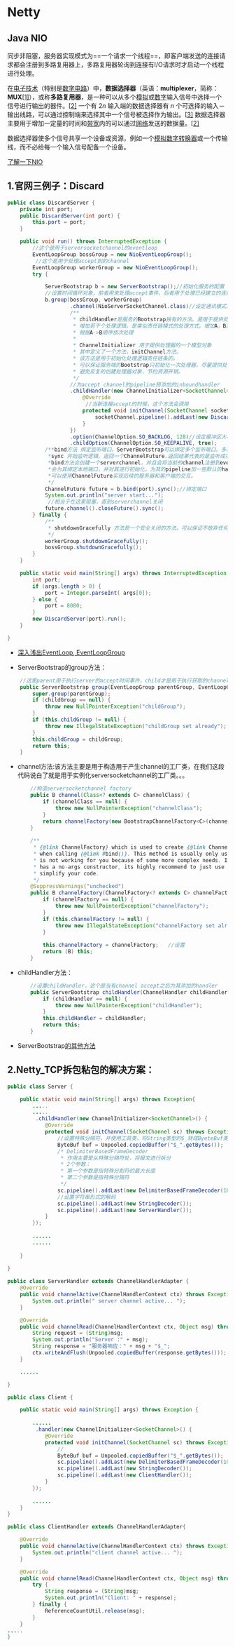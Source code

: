 # Netty



## Java NIO

 同步非阻塞，服务器实现模式为==一个请求一个线程==，即客户端发送的连接请求都会注册到多路复用器上，多路复用器轮询到连接有I/O请求时才启动一个线程进行处理。

在[电子技术](https://zh.wikipedia.org/wiki/%E7%94%B5%E5%AD%90%E6%8A%80%E6%9C%AF)（特别是[数字电路](https://zh.wikipedia.org/wiki/%E6%95%B0%E5%AD%97%E7%94%B5%E8%B7%AF)）中，**数据选择器**（英语：**multiplexer**，简称：**MUX**[[1\]](https://zh.wikipedia.org/zh-hans/%E6%95%B0%E6%8D%AE%E9%80%89%E6%8B%A9%E5%99%A8#cite_note-wisegeek-1)），或称**多路复用器**，是一种可以从多个[模拟](https://zh.wikipedia.org/wiki/%E6%A8%A1%E6%93%AC%E4%BF%A1%E8%99%9F)或[数字](https://zh.wikipedia.org/wiki/%E6%95%B0%E5%AD%97%E4%BF%A1%E5%8F%B7)输入信号中选择一个信号进行输出的器件。[[2\]](https://zh.wikipedia.org/zh-hans/%E6%95%B0%E6%8D%AE%E9%80%89%E6%8B%A9%E5%99%A8#cite_note-Network+_Guide_to_Networks-2) 一个有 2*n* 输入端的数据选择器有 *n* 个可选择的输入－输出线路，可以通过控制端来选择其中一个信号被选择作为输出。[[3\]](https://zh.wikipedia.org/zh-hans/%E6%95%B0%E6%8D%AE%E9%80%89%E6%8B%A9%E5%99%A8#cite_note-3) 数据选择器主要用于增加一定量的时间和[带宽](https://zh.wikipedia.org/wiki/%E5%B8%A6%E5%AE%BD)内的可以通过[网络](https://zh.wikipedia.org/wiki/%E8%AE%A1%E7%AE%97%E6%9C%BA%E7%BD%91%E7%BB%9C)发送的数据量。[[2\]](https://zh.wikipedia.org/zh-hans/%E6%95%B0%E6%8D%AE%E9%80%89%E6%8B%A9%E5%99%A8#cite_note-Network+_Guide_to_Networks-2)

数据选择器使多个信号共享一个设备或资源，例如一个[模拟数字转换器](https://zh.wikipedia.org/wiki/%E6%A8%A1%E6%8B%9F%E6%95%B0%E5%AD%97%E8%BD%AC%E6%8D%A2%E5%99%A8)或一个传输线，而不必给每一个输入信号配备一个设备。

[了解一下NIO](https://www.jianshu.com/p/a9b2fec31fd1)



## 1.官网三例子：Discard

```java
public class DiscardServer {
	private int port;
	public DiscardServer(int port) {
		this.port = port;
	}

	public void run() throws InterruptedException {
        //这个是用于serversocketchannel的eventloop
		EventLoopGroup bossGroup = new NioEventLoopGroup();
         //这个是用于处理accept到的channel
		EventLoopGroup workerGroup = new NioEventLoopGroup();
		try {

			ServerBootstrap b = new ServerBootstrap();//初始化服务的配置
            //设置时间循环对象，前者用来处理accept事件，后者用于处理已经建立的连接的io
			b.group(bossGroup, workerGroup)
					.channel(NioServerSocketChannel.class)//设定通讯模式为NIO，同步非阻塞
					/**
					 * childHandler是服务的Bootstrap独有的方法。是用于提供处理对象的。可以一次性
					 * 增加若干个处理逻辑。是类似责任链模式的处理方式。增加A，B两个处理逻辑，在处理                      *客户端请求数据的时候
					 * 根据A->B顺序依次处理
					 *
					 * ChannelInitializer 用于提供处理器的一个模型对象
					 * 其中定义了一个方法，initChannel方法。
					 * 该方法是用于初始化处理逻辑责任链条的。
					 * 可以保证服务端的Bootstrap只初始化一次处理器，尽量提供处理逻辑的重用。
					 * 避免反复的创建处理器对象，节约资源开销。
					 */
                    //为accept channel的pipeline预添加的inboundhandler
					.childHandler(new ChannelInitializer<SocketChannel>() {
						@Override
                         //当新连接accept的时候，这个方法会调用
						protected void initChannel(SocketChannel socketChannel) throws Exception {
							socketChannel.pipeline().addLast(new DiscardServerHandler());  //在这里配置具体数据接收方法的处理
						}
					})
					.option(ChannelOption.SO_BACKLOG, 128)//设定缓冲区大小，缓冲区的单位是字节
					.childOption(ChannelOption.SO_KEEPALIVE, true);
			/**bind方法 绑定监听端口。ServerBootstrap可以绑定多个监听端口。多次调用bind方法即可
			 *sync 开始监听逻辑。返回一个ChannelFuture.返回结果代表的是监听成功后的一个对应的未来			  *结果
			 *bind方法会创建一个serverchannel，并且会将当前的channel注册到eventloop上面，
			 *会为其绑定本地端口，并对其进行初始化，为其的pipeline加一些默认的handler
			 *可以使用ChannelFuture实现后续的服务器和客户端的交互。
			 */
			ChannelFuture future = b.bind(port).sync();//绑定端口
			System.out.println("server start...");
             //相当于在这里阻塞，直到serverchannel关闭
			future.channel().closeFuture().sync();
		} finally {
			/**
			 * shutdownGracefully 方法是一个安全关闭的方法。可以保证不放弃任何一个已接收的客户端请求。
			 */
			workerGroup.shutdownGracefully();
			bossGroup.shutdownGracefully();
		}
	}

	public static void main(String[] args) throws InterruptedException {
		int port;
		if (args.length > 0) {
			port = Integer.parseInt( args[0]);
		} else {
			port = 8080;
		}
		new DiscardServer(port).run();
	}

}

```

* [深入浅出EventLoop, EventLoopGroup](https://caorong.github.io/2016/12/24/head-first-netty-1/)

* ServerBootstrap的group方法：

```java
    //这里parent用于执行server的accept时间事件，child才是用于执行获取的channel连接的事件
    public ServerBootstrap group(EventLoopGroup parentGroup, EventLoopGroup childGroup) {
        super.group(parentGroup);
        if (childGroup == null) {
            throw new NullPointerException("childGroup");
        }
        if (this.childGroup != null) {
            throw new IllegalStateException("childGroup set already");
        }
        this.childGroup = childGroup;
        return this;
    }

```

* channel方法:该方法主要是用于构造用于产生channel的工厂类，在我们这段代码说白了就是用于实例化serversocketchannel的工厂类。。。

  ```java
      //构造serversocketchannel factory
      public B channel(Class<? extends C> channelClass) {
          if (channelClass == null) {
              throw new NullPointerException("channelClass");
          }
          return channelFactory(new BootstrapChannelFactory<C>(channelClass));  //构造工厂类
      }
   
      /**
       * {@link ChannelFactory} which is used to create {@link Channel} instances from
       * when calling {@link #bind()}. This method is usually only used if {@link #channel(Class)}
       * is not working for you because of some more complex needs. If your {@link Channel} implementation
       * has a no-args constructor, its highly recommend to just use {@link #channel(Class)} for
       * simplify your code.
       */
      @SuppressWarnings("unchecked")
      public B channelFactory(ChannelFactory<? extends C> channelFactory) {
          if (channelFactory == null) {
              throw new NullPointerException("channelFactory");
          }
          if (this.channelFactory != null) {
              throw new IllegalStateException("channelFactory set already");
          }
   
          this.channelFactory = channelFactory;   //设置
          return (B) this;
      }
  
  ```

* childHandler方法：

  ```java
      //设置childHandler，这个是当有channel accept之后为其添加的handler
      public ServerBootstrap childHandler(ChannelHandler childHandler) {
          if (childHandler == null) {
              throw new NullPointerException("childHandler");
          }
          this.childHandler = childHandler;
          return this;
      }
  
  ```

* ServerBootstrap[的其他方法](https://blog.csdn.net/fjslovejhl/article/details/9300937)


## 2.Netty_TCP拆包粘包的解决方案：

```java
public class Server {

	public static void main(String[] args) throws Exception{
		.....
        .....
		 .childHandler(new ChannelInitializer<SocketChannel>() {
			@Override
			protected void initChannel(SocketChannel sc) throws Exception {
				//设置特殊分隔符，并使用工具类，将String类型的$_转成ByeteBuf类型的数据
				ByteBuf buf = Unpooled.copiedBuffer("$_".getBytes());
                /* DelimiterBasedFrameDecoder
				 * 作用主要是从特殊分隔符处，将报文进行拆分
				 * 2个参数：
				 * 第一个参数是指特殊分割符的最大长度
				 * 第二个参数是指特殊分隔符
				 */
				sc.pipeline().addLast(new DelimiterBasedFrameDecoder(1024, buf));
				//设置字符串形式的解码
				sc.pipeline().addLast(new StringDecoder());
				sc.pipeline().addLast(new ServerHandler());
			}
		});
		
		......
        ......
		
	}
	
}
```

```java
public class ServerHandler extends ChannelHandlerAdapter {
	@Override
	public void channelActive(ChannelHandlerContext ctx) throws Exception {
		System.out.println(" server channel active... ");
	}

	@Override
	public void channelRead(ChannelHandlerContext ctx, Object msg) throws Exception {
		String request = (String)msg;
		System.out.println("Server :" + msg);
		String response = "服务器响应：" + msg + "$_";
		ctx.writeAndFlush(Unpooled.copiedBuffer(response.getBytes()));
	}

	......

}
```

```JAVA
public class Client {

	public static void main(String[] args) throws Exception {
		
		......
		 .handler(new ChannelInitializer<SocketChannel>() {
			@Override
			protected void initChannel(SocketChannel sc) throws Exception {
				//
				ByteBuf buf = Unpooled.copiedBuffer("$_".getBytes());
				sc.pipeline().addLast(new DelimiterBasedFrameDecoder(1024, buf));
				sc.pipeline().addLast(new StringDecoder());
				sc.pipeline().addLast(new ClientHandler());
			}
		});
		
		......
	}
}
```

```java
public class ClientHandler extends ChannelHandlerAdapter{

	@Override
	public void channelActive(ChannelHandlerContext ctx) throws Exception {
		System.out.println("client channel active... ");
	}

	@Override
	public void channelRead(ChannelHandlerContext ctx, Object msg) throws Exception {
		try {
			String response = (String)msg;
			System.out.println("Client: " + response);
		} finally {
			ReferenceCountUtil.release(msg);
		}
	}
.....
}
```

